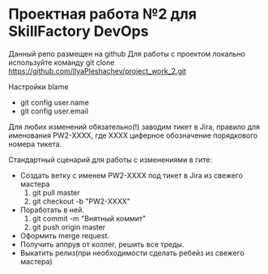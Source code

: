 # Проектная работа №2 для SkillFactory DevOps

Данный репо размещен на github
Для работы с проектом локально используйте команду git clone https://github.com/IlyaPleshachev/project_work_2.git

Настройки blame
- git config user.name
- git config user.email


Для любих изменений обязательно(!) заводим тикет в Jira, правило для именования PW2-XXXX, где XXXX циферное обозначение порядкового номера тикета.

Стандартный сценарий для работы с изменениями в гите:
- Создать ветку с именем PW2-XXXX под тикет в Jira из свежего мастера
  1) git pull master
  2) git checkout -b "PW2-XXXX"  
- Поработать в ней.
  1) git commit -m "Внятный коммит"
  2) git push origin master
- Оформить merge request.
- Получить аппрув от коллег, решить все треды.
- Выкатить релиз(при необходимости сделать ребейз из свежего мастера)

